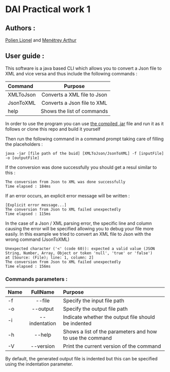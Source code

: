 # DAI Practical work 1

## Authors :
[Polien Lionel](https://github.com/polionel) and [Menétrey Arthur](https://github.com/xenogix)

## User guide :
This software is a java based CLI which allows you to convert a Json file to XML and vice versa and thus include the following commands :

| Command   |           Purpose           |
|:----------|:---------------------------:|
| XMLToJson | Converts a XML file to Json |
| JsonToXML | Converts a Json file to XML |
| help      | Shows the list of commands  |

In order to use the program you can use [the compiled .jar](build/JConvert_20231008_release.jar) file and run it as it follows or clone this repo and build it yourself

Then run the following command in a command prompt taking care of filling the placeholders :

```
java -jar [file path of the buid] [XMLToJson/JsonToXML] -f [inputFile] -o [outputFile]
```

If the conversion was done successfully you should get a resul similar to this :

```
The conversion from Json to XML was done successfully
Time elapsed : 184ms
```

If an error occurs, an explicit error message will be written :

```
[Explicit error message...]
The conversion from Json to XML failed unexpectedly
Time elapsed : 115ms
```

In the case of a Json / XML parsing error, the specific line and column causing the error will be specified allowing you to debug your file more easily.
In this example we tried to convert an XML file to Json with the wrong command (JsonToXML)

```
Unexpected character ('<' (code 60)): expected a valid value (JSON String, Number, Array, Object or token 'null', 'true' or 'false')
at [Source: (File); line: 1, column: 2]
The conversion from Json to XML failed unexpectedly
Time elapsed : 156ms
```

### Commands parameters :

| Name |   FullName    | Purpose                                                   |
|:-----|:-------------:|:----------------------------------------------------------|
| -f   |    --file     | Specify the input file path                               |
| -o   |   --output    | Specify the output file path                              |
| -i   | --indentation | Indicate whether the output file should be indented       |
| -h   |    --help     | Shows a list of the parameters and how to use the command |
| -V   |   --version   | Print the current version of the command                  |

By default, the generated output file is indented but this can be specified using the indentation parameter.

